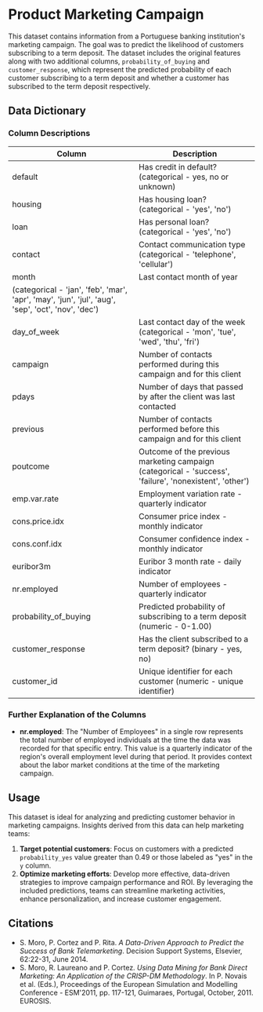 # Product Marketing Campaign

This dataset contains information from a Portuguese banking institution's marketing campaign. The goal was to predict the likelihood of customers subscribing to a term deposit. The dataset includes the original features along with two additional columns, `probability_of_buying` and `customer_response`, which represent the predicted probability of each customer subscribing to a term deposit and whether a customer has subscribed to the term deposit respectively.

## Data Dictionary

### Column Descriptions

| Column               | Description                                                                 |
|----------------------|-----------------------------------------------------------------------------|
| default              | Has credit in default? (categorical - yes, no or unknown)                   |
| housing              | Has housing loan? (categorical - 'yes', 'no')                                   |
| loan                 | Has personal loan? (categorical - 'yes', 'no')                                  |
| contact              | Contact communication type (categorical - 'telephone', 'cellular')                               |
| month                | Last contact month of year 
                          (categorical - 'jan', 'feb', 'mar', 'apr', 'may', 'jun', 'jul', 'aug', 'sep', 'oct', 'nov', 'dec')                                    |
| day_of_week          | Last contact day of the week (categorical - 'mon', 'tue', 'wed', 'thu', 'fri')                                  |
| campaign             | Number of contacts performed during this campaign and for this client       |
| pdays                | Number of days that passed by after the client was last contacted           |
| previous             | Number of contacts performed before this campaign and for this client       |
| poutcome             | Outcome of the previous marketing campaign (categorical - 'success', 'failure', 'nonexistent', 'other')                    |
| emp.var.rate         | Employment variation rate - quarterly indicator                             |
| cons.price.idx       | Consumer price index - monthly indicator                                    |
| cons.conf.idx        | Consumer confidence index - monthly indicator                               |
| euribor3m            | Euribor 3 month rate - daily indicator                                      |
| nr.employed          | Number of employees - quarterly indicator                                   |
| probability_of_buying| Predicted probability of subscribing to a term deposit (numeric - 0-1.00)            |
| customer_response    | Has the client subscribed to a term deposit? (binary - yes, no)                       |
| customer_id          | Unique identifier for each customer (numeric - unique identifier)                                     |


### Further Explanation of the Columns

- **nr.employed**: The "Number of Employees" in a single row represents the total number of employed individuals at the time the data was recorded for that specific entry. This value is a quarterly indicator of the region's overall employment level during that period. It provides context about the labor market conditions at the time of the marketing campaign.

## Usage

This dataset is ideal for analyzing and predicting customer behavior in marketing campaigns. Insights derived from this data can help marketing teams:

1. **Target potential customers**: Focus on customers with a predicted `probability_yes` value greater than 0.49 or those labeled as "yes" in the `y` column.
2. **Optimize marketing efforts**: Develop more effective, data-driven strategies to improve campaign performance and ROI. By leveraging the included predictions, teams can streamline marketing activities, enhance personalization, and increase customer engagement.

## Citations

- S. Moro, P. Cortez and P. Rita. *A Data-Driven Approach to Predict the Success of Bank Telemarketing*. Decision Support Systems, Elsevier, 62:22-31, June 2014.
- S. Moro, R. Laureano and P. Cortez. *Using Data Mining for Bank Direct Marketing: An Application of the CRISP-DM Methodology*. In P. Novais et al. (Eds.), Proceedings of the European Simulation and Modelling Conference - ESM'2011, pp. 117-121, Guimaraes, Portugal, October, 2011. EUROSIS.
